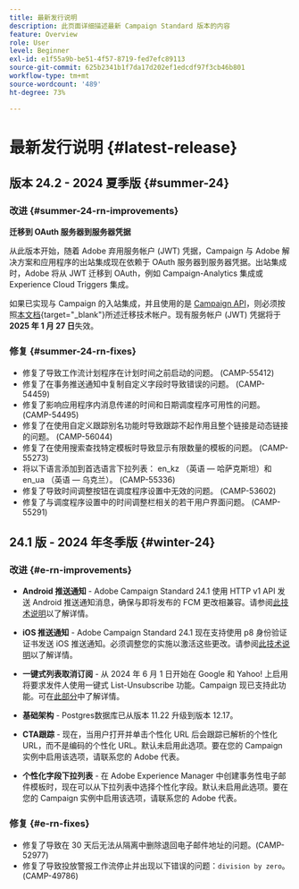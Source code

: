 ```yaml
---
title: 最新发行说明
description: 此页面详细描述最新 Campaign Standard 版本的内容
feature: Overview
role: User
level: Beginner
exl-id: e1f55a9b-be51-4f57-8719-fed7efc89113
source-git-commit: 625b2341b1f7da17d202ef1edcdf97f3cb46b801
workflow-type: tm+mt
source-wordcount: '489'
ht-degree: 73%

---
```



# 最新发行说明 {#latest-release}

<!--
![Control Panel](assets/do-not-localize/cp-icon.png) **New Control Panel release**. [Learn more](https://experienceleague.adobe.com/docs/control-panel/using/release-notes.html){target="_blank"}.-->

<!--
## Early release notes {#e-new-release}

This section lists improvements and changes included in the next Campaign Standard release.

>[!CAUTION]
>
>This content is subject to changes without prior notice until the stage environments upgrade date. Learn more in the [Release planning page](../../rn/using/release-planning.md).
-->

## 版本 24.2 - 2024 夏季版 {#summer-24}

<!--**Release date**: August 2024 (Limited Availability) - [Learn more](../../rn/using/release-planning.md).-->

### 改进 {#summer-24-rn-improvements}

**迁移到 OAuth 服务器到服务器凭据**

从此版本开始，随着 Adobe 弃用服务帐户 (JWT) 凭据，Campaign 与 Adobe 解决方案和应用程序的出站集成现在依赖于 OAuth 服务器到服务器凭据。出站集成时，Adobe 将从 JWT 迁移到 OAuth，例如 Campaign-Analytics 集成或 Experience Cloud Triggers 集成。

如果已实现与 Campaign 的入站集成，并且使用的是 [Campaign API](../../api/using/get-started-apis.md)，则必须按照[本文档](https://developer.adobe.com/developer-console/docs/guides/authentication/ServerToServerAuthentication/migration/){target="_blank"}所述迁移技术帐户。现有服务帐户 (JWT) 凭据将于 **2025 年 1 月 27 日**&#x200B;失效。

### 修复 {#summer-24-rn-fixes}

* 修复了导致工作流计划程序在计划时间之前启动的问题。 (CAMP-55412)
* 修复了在事务推送通知中复制自定义字段时导致错误的问题。 (CAMP-54459)
* 修复了影响应用程序内消息传递的时间和日期调度程序可用性的问题。 (CAMP-54495)
* 修复了在使用自定义跟踪别名功能时导致跟踪不起作用且整个链接是动态链接的问题。 (CAMP-56044)
* 修复了在使用搜索查找特定模板时导致显示有限数量的模板的问题。 (CAMP-55273)
* 将以下语言添加到首选语言下拉列表： en_kz （英语 — 哈萨克斯坦）和en_ua （英语 — 乌克兰）。 (CAMP-55336)
* 修复了导致时间调整按钮在调度程序设置中无效的问题。 (CAMP-53602)
* 修复了与调度程序设置中的时间调整栏相关的若干用户界面问题。 (CAMP-55291)

## 24.1 版 - 2024 年冬季版 {#winter-24}

### 改进 {#e-rn-improvements}

* **Android 推送通知** - Adobe Campaign Standard 24.1 使用 HTTP v1 API 发送 Android 推送通知消息，确保与即将发布的 FCM 更改相兼容。请参阅[此技术说明](../../administration/using/push-technote.md)以了解详情。

* **iOS 推送通知** - Adobe Campaign Standard 24.1 现在支持使用 p8 身份验证证书发送 iOS 推送通知。必须调整您的实施以激活这些更改。请参阅[此技术说明](../../administration/using/push-technote.md)以了解详情。

* **一键式列表取消订阅** - 从 2024 年 6 月 1 日开始在 Google 和 Yahoo! 上启用将要求发件人使用一键式 List-Unsubscribe 功能。Campaign 现已支持此功能。可在[此部分](../../administration/using/configuring-email-channel.md#list-of-email-smtp-parameters)中了解详情。

* **基础架构** - Postgres数据库已从版本 11.22 升级到版本 12.17。

* **CTA跟踪** - 现在，当用户打开并单击个性化 URL 后会跟踪已解析的个性化 URL，而不是编码的个性化 URL。默认未启用此选项。要在您的 Campaign 实例中启用该选项，请联系您的 Adobe 代表。

* **个性化字段下拉列表** - 在 Adobe Experience Manager 中创建事务性电子邮件模板时，现在可以从下拉列表中选择个性化字段。默认未启用此选项。要在您的 Campaign 实例中启用该选项，请联系您的 Adobe 代表。

### 修复 {#e-rn-fixes}

* 修复了导致在 30 天后无法从隔离中删除退回电子邮件地址的问题。(CAMP-52977)
* 修复了导致投放警报工作流停止并出现以下错误的问题：`division by zero`。(CAMP-49786)

